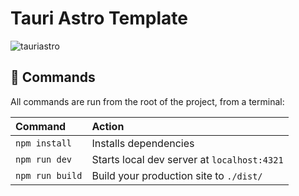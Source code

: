 # Tauri Astro Template

![tauriastro](https://github.com/hacimertgokhan/AstroTauri/assets/64479768/3e3fefc6-8833-44a1-8e8c-e572d8da5c9e)

## 🧞 Commands
All commands are run from the root of the project, from a terminal:

| Command                   | Action                                           |
| :------------------------ | :----------------------------------------------- |
| `npm install`             | Installs dependencies                            |
| `npm run dev`             | Starts local dev server at `localhost:4321`      |
| `npm run build`           | Build your production site to `./dist/`          |

